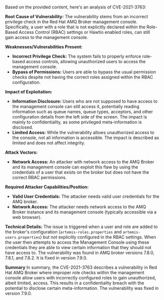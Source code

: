 Based on the provided content, here's an analysis of CVE-2021-3763:

**Root Cause of Vulnerability:**
The vulnerability stems from an incorrect privilege check in the Red Hat AMQ Broker management console. Specifically, a user with a role that is not explicitly declared within the Role-Based Access Control (RBAC) settings or Hawtio enabled roles, can still gain access to the management console.

**Weaknesses/Vulnerabilities Present:**
- **Incorrect Privilege Check:** The system fails to properly enforce role-based access controls, allowing unauthorized users to access the management console.
- **Bypass of Permissions:** Users are able to bypass the usual permission checks despite not having the correct roles assigned within the RBAC configuration.

**Impact of Exploitation:**
- **Information Disclosure:**  Users who are not supposed to have access to the management console can still access it, potentially reading information such as queue names, queue types, acceptors, and other configuration details from the left side of the screen. The impact is mainly to confidentiality, as some privileged meta-information is disclosed.
- **Limited Access:** While the vulnerability allows unauthorized access to the console, not all information is accessible. The impact is described as limited and does not affect integrity.

**Attack Vectors:**
- **Network Access:** An attacker with network access to the AMQ Broker and its management console can exploit this flaw by using the credentials of a user that exists on the broker but does not have the correct RBAC permissions.

**Required Attacker Capabilities/Position:**
- **Valid User Credentials:** The attacker needs valid user credentials for the AMQ broker.
- **Network Access:** The attacker needs network access to the AMQ Broker instance and its management console (typically accessible via a web browser).

**Technical Details:**
The issue is triggered when a user and role are added to the broker's configuration (`artemis-roles.properties` and `artemis-users.properties`) but not explicitly configured in the RBAC settings. When the user then attempts to access the Management Console using these credentials they are able to view certain information that they should not have access to.
The vulnerability was found in AMQ broker versions 7.8.0, 7.8.1, and 7.8.2. It is fixed in version 7.9.0.

**Summary**
In summary, the CVE-2021-3763 describes a vulnerability in Red Hat AMQ Broker where improper role checks within the management console allow users with incorrectly configured roles to gain unauthorized, albeit limited, access. This results in a confidentiality breach with the potential to disclose certain meta-information. The vulnerability was fixed in version 7.9.0.
